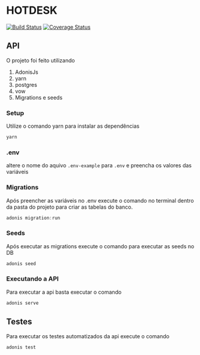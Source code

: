# HOTDESK
[![Build Status](https://travis-ci.com/leandross2/htdsk2.svg?branch=master)](https://travis-ci.com/leandross2/htdsk2)
[![Coverage Status](https://coveralls.io/repos/github/leandross2/htdsk2/badge.svg)](https://coveralls.io/github/leandross2/htdsk2)
## API

O projeto foi feito utilizando

1. AdonisJs
2. yarn
3. postgres
4. vow
5. Migrations e seeds

### Setup

Utilize o comando yarn para instalar as dependências

```bash
yarn
```

### .env

altere o nome do aquivo `.env-example` para `.env` e preencha os valores das variáveis

### Migrations

Após preencher as variáveis no .env execute o comando no terminal dentro da pasta do projeto para criar as tabelas do banco.

```js
adonis migration:run
```

### Seeds

Após executar as migrations execute o comando para executar as seeds no DB

```js
adonis seed
```

### Executando a API

Para executar a api basta executar o comando

```js
adonis serve
```

## Testes

Para executar os testes automatizados da api execute o comando

```js
adonis test
```
